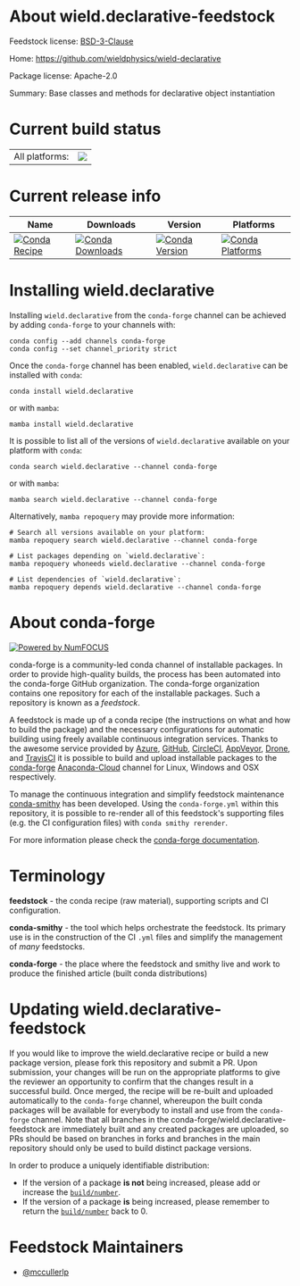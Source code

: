 About wield.declarative-feedstock
=================================

Feedstock license: [BSD-3-Clause](https://github.com/conda-forge/wield.declarative-feedstock/blob/main/LICENSE.txt)

Home: https://github.com/wieldphysics/wield-declarative

Package license: Apache-2.0

Summary: Base classes and methods for declarative object instantiation

Current build status
====================


<table><tr><td>All platforms:</td>
    <td>
      <a href="https://dev.azure.com/conda-forge/feedstock-builds/_build/latest?definitionId=19203&branchName=main">
        <img src="https://dev.azure.com/conda-forge/feedstock-builds/_apis/build/status/wield.declarative-feedstock?branchName=main">
      </a>
    </td>
  </tr>
</table>

Current release info
====================

| Name | Downloads | Version | Platforms |
| --- | --- | --- | --- |
| [![Conda Recipe](https://img.shields.io/badge/recipe-wield.declarative-green.svg)](https://anaconda.org/conda-forge/wield.declarative) | [![Conda Downloads](https://img.shields.io/conda/dn/conda-forge/wield.declarative.svg)](https://anaconda.org/conda-forge/wield.declarative) | [![Conda Version](https://img.shields.io/conda/vn/conda-forge/wield.declarative.svg)](https://anaconda.org/conda-forge/wield.declarative) | [![Conda Platforms](https://img.shields.io/conda/pn/conda-forge/wield.declarative.svg)](https://anaconda.org/conda-forge/wield.declarative) |

Installing wield.declarative
============================

Installing `wield.declarative` from the `conda-forge` channel can be achieved by adding `conda-forge` to your channels with:

```
conda config --add channels conda-forge
conda config --set channel_priority strict
```

Once the `conda-forge` channel has been enabled, `wield.declarative` can be installed with `conda`:

```
conda install wield.declarative
```

or with `mamba`:

```
mamba install wield.declarative
```

It is possible to list all of the versions of `wield.declarative` available on your platform with `conda`:

```
conda search wield.declarative --channel conda-forge
```

or with `mamba`:

```
mamba search wield.declarative --channel conda-forge
```

Alternatively, `mamba repoquery` may provide more information:

```
# Search all versions available on your platform:
mamba repoquery search wield.declarative --channel conda-forge

# List packages depending on `wield.declarative`:
mamba repoquery whoneeds wield.declarative --channel conda-forge

# List dependencies of `wield.declarative`:
mamba repoquery depends wield.declarative --channel conda-forge
```


About conda-forge
=================

[![Powered by
NumFOCUS](https://img.shields.io/badge/powered%20by-NumFOCUS-orange.svg?style=flat&colorA=E1523D&colorB=007D8A)](https://numfocus.org)

conda-forge is a community-led conda channel of installable packages.
In order to provide high-quality builds, the process has been automated into the
conda-forge GitHub organization. The conda-forge organization contains one repository
for each of the installable packages. Such a repository is known as a *feedstock*.

A feedstock is made up of a conda recipe (the instructions on what and how to build
the package) and the necessary configurations for automatic building using freely
available continuous integration services. Thanks to the awesome service provided by
[Azure](https://azure.microsoft.com/en-us/services/devops/), [GitHub](https://github.com/),
[CircleCI](https://circleci.com/), [AppVeyor](https://www.appveyor.com/),
[Drone](https://cloud.drone.io/welcome), and [TravisCI](https://travis-ci.com/)
it is possible to build and upload installable packages to the
[conda-forge](https://anaconda.org/conda-forge) [Anaconda-Cloud](https://anaconda.org/)
channel for Linux, Windows and OSX respectively.

To manage the continuous integration and simplify feedstock maintenance
[conda-smithy](https://github.com/conda-forge/conda-smithy) has been developed.
Using the ``conda-forge.yml`` within this repository, it is possible to re-render all of
this feedstock's supporting files (e.g. the CI configuration files) with ``conda smithy rerender``.

For more information please check the [conda-forge documentation](https://conda-forge.org/docs/).

Terminology
===========

**feedstock** - the conda recipe (raw material), supporting scripts and CI configuration.

**conda-smithy** - the tool which helps orchestrate the feedstock.
                   Its primary use is in the construction of the CI ``.yml`` files
                   and simplify the management of *many* feedstocks.

**conda-forge** - the place where the feedstock and smithy live and work to
                  produce the finished article (built conda distributions)


Updating wield.declarative-feedstock
====================================

If you would like to improve the wield.declarative recipe or build a new
package version, please fork this repository and submit a PR. Upon submission,
your changes will be run on the appropriate platforms to give the reviewer an
opportunity to confirm that the changes result in a successful build. Once
merged, the recipe will be re-built and uploaded automatically to the
`conda-forge` channel, whereupon the built conda packages will be available for
everybody to install and use from the `conda-forge` channel.
Note that all branches in the conda-forge/wield.declarative-feedstock are
immediately built and any created packages are uploaded, so PRs should be based
on branches in forks and branches in the main repository should only be used to
build distinct package versions.

In order to produce a uniquely identifiable distribution:
 * If the version of a package **is not** being increased, please add or increase
   the [``build/number``](https://docs.conda.io/projects/conda-build/en/latest/resources/define-metadata.html#build-number-and-string).
 * If the version of a package **is** being increased, please remember to return
   the [``build/number``](https://docs.conda.io/projects/conda-build/en/latest/resources/define-metadata.html#build-number-and-string)
   back to 0.

Feedstock Maintainers
=====================

* [@mccullerlp](https://github.com/mccullerlp/)

